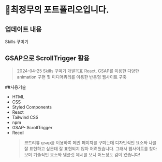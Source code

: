 # 👤최정무의 포트폴리오입니다.

## 업데이트 내용

Skills 꾸미기

## GSAP으로 ScrollTrigger 활용

> 2024-04-25
> Skills 꾸미기
> 개발목표
> React, GSAP를 이용한 다양한 animation 구현 및 미디어쿼리를 이용한 반응형 웹사이트 구축

##사용기술

- HTML
- CSS
- Styled Components
- React
- Tailwind CSS
- npm
- GSAP- ScrollTrigger
- Recoil
  > 코드리뷰
  > gsap를 이용하여 메인 페이지를 꾸미는데 디자인적인 요소와 나를 잘 표현하고 싶은데
  > 잘 표현되지 않아 어려웠습니다. 그래서 웹사이트를 찾아보며 기술적인 요소와
  > 템플릿 예시를 보니 어느정도 감이 왔습니다!

